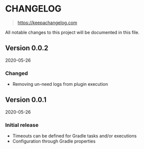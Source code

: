 # CHANGELOG
> https://keepachangelog.com

All notable changes to this project will be documented in this file.

## Version 0.0.2
2020-05-26

### Changed
- Removing un-need logs from plugin execution

## Version 0.0.1
2020-05-26

### Initial release
- Timeouts can be defined for Gradle tasks and/or executions
- Configuration through Gradle properties
